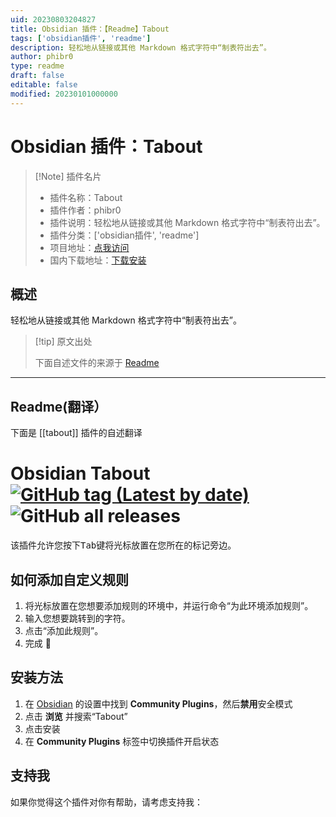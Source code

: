 ```yaml
---
uid: 20230803204827
title: Obsidian 插件：【Readme】Tabout
tags: ['obsidian插件', 'readme']
description: 轻松地从链接或其他 Markdown 格式字符中“制表符出去”。
author: phibr0
type: readme
draft: false
editable: false
modified: 20230101000000
---
```


# Obsidian 插件：Tabout

> [!Note] 插件名片
> - 插件名称：Tabout
> - 插件作者：phibr0
> - 插件说明：轻松地从链接或其他 Markdown 格式字符中“制表符出去”。
> - 插件分类：['obsidian插件', 'readme']
> - 项目地址：[点我访问](https://github.com/phibr0/obsidian-tabout)
> - 国内下载地址：[下载安装](https://pkmer.cn/products/plugin/pluginMarket/?tabout)

## 概述

轻松地从链接或其他 Markdown 格式字符中“制表符出去”。



> [!tip] 原文出处
> 
>下面自述文件的来源于 [Readme](https://ghproxy.net/https://raw.githubusercontent.com/phibr0/obsidian-tabout/master/README.md)
> 

---

## Readme(翻译）

下面是 [[tabout]] 插件的自述翻译


# Obsidian Tabout [![GitHub tag (Latest by date)](https://img.shields.io/github/v/tag/phibr0/obsidian-tabout)](https://github.com/phibr0/obsidian-tabout/releases) ![GitHub all releases](https://img.shields.io/github/downloads/phibr0/obsidian-tabout/total)

该插件允许您按下<kbd>Tab</kbd>键将光标放置在您所在的标记旁边。

## 如何添加自定义规则

1. 将光标放置在您想要添加规则的环境中，并运行命令“为此环境添加规则”。
2. 输入您想要跳转到的字符。
3. 点击“添加此规则”。
4. 完成 🎉

## 安装方法

1. 在 [Obsidian](https://www.obsidian.md) 的设置中找到 **Community Plugins**，然后**禁用**安全模式
2. 点击 **浏览** 并搜索“Tabout”
3. 点击安装
4. 在 **Community Plugins** 标签中切换插件开启状态

## 支持我

如果你觉得这个插件对你有帮助，请考虑支持我：





